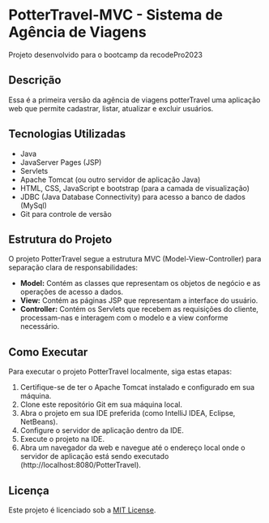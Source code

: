 # PotterTravel-MVC - Sistema de Agência de Viagens
Projeto desenvolvido para o bootcamp da recodePro2023

## Descrição

Essa é a primeira versão da agência de viagens potterTravel uma aplicação web que permite cadastrar, listar, atualizar e excluir usuários.

## Tecnologias Utilizadas

- Java
- JavaServer Pages (JSP)
- Servlets
- Apache Tomcat (ou outro servidor de aplicação Java)
- HTML, CSS, JavaScript e bootstrap (para a camada de visualização)
- JDBC (Java Database Connectivity) para acesso a banco de dados (MySql)
- Git para controle de versão

## Estrutura do Projeto

O projeto PotterTravel segue a estrutura MVC (Model-View-Controller) para separação clara de responsabilidades:

- **Model:** Contém as classes que representam os objetos de negócio e as operações de acesso a dados.
- **View:** Contém as páginas JSP que representam a interface do usuário.
- **Controller:** Contém os Servlets que recebem as requisições do cliente, processam-nas e interagem com o modelo e a view conforme necessário.

## Como Executar

Para executar o projeto PotterTravel localmente, siga estas etapas:

1. Certifique-se de ter o Apache Tomcat  instalado e configurado em sua máquina.
2. Clone este repositório Git em sua máquina local.
3. Abra o projeto em sua IDE preferida (como IntelliJ IDEA, Eclipse, NetBeans).
4. Configure o servidor de aplicação dentro da IDE.
5. Execute o projeto na IDE.
6. Abra um navegador da web e navegue até o endereço local onde o servidor de aplicação está sendo executado (http://localhost:8080/PotterTravel).

## Licença

Este projeto é licenciado sob a [MIT License](LICENSE).
